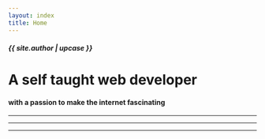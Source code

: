 ```yaml
---
layout: index
title: Home
---
```


<div class="container h-100 d-flex flex-column justify-content-center">
    <div class="row">
        <div class="col-12">
            <h5 class="font-muted" id="author-name">{{ site.author | upcase }}</h5>
            <h1 class="fw-bold">A self taught web developer</h1>
            <h4 class="font-muted">with a passion to make the internet fascinating</h4>
        </div>
    </div>
    <div class="row justify-content-center pt-sm-5 pt-2">
        <div class="col-8">
            <hr/>
        </div>
    </div>
    <div class="row justify-content-start pt-sm-5 pt-2">
        <div class="col-8">
            <hr/>
        </div>
    </div>
    <div class="row justify-content-center pt-sm-5 pt-2">
        <div class="col-8">
            <hr/>
        </div>
    </div>
</div>